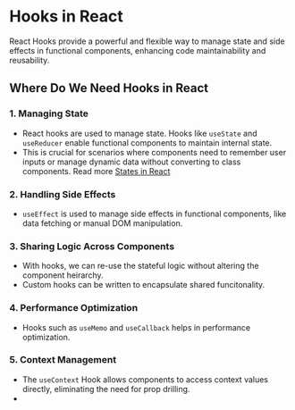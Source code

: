 # Hooks in React

React Hooks provide a powerful and flexible way to manage state and side effects in functional components, enhancing code maintainability and reusability.

## Where Do We Need Hooks in React

### 1. Managing State

- React hooks are used to manage state. Hooks like `useState` and `useReducer` enable functional components to maintain internal state.
- This is crucial for scenarios where components need to remember user inputs or manage dynamic data without converting to class components. Read more [States in React](./2.1-State.md)

### 2. Handling Side Effects

- `useEffect` is used to manage side effects in functional components, like data fetching or manual DOM manipulation.

### 3. Sharing Logic Across Components

- With hooks, we can re-use the stateful logic without altering the component heirarchy.
- Custom hooks can be written to encapsulate shared funcitonality.

### 4. Performance Optimization

- Hooks such as `useMemo` and `useCallback` helps in performance optimization.

### 5. Context Management

- The `useContext` Hook allows components to access context values directly, eliminating the need for prop drilling.
- 